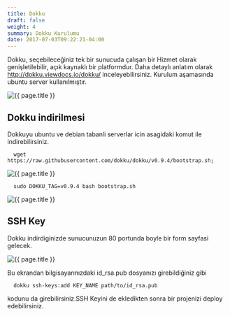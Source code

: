 ```yaml
---
title: Dokku 
draft: false
weight: 4
summary: Dokku Kurulumu
date: 2017-07-03T09:22:21-04:00
---
```


<p>Dokku, seçebileceğiniz tek bir sunucuda çalışan bir Hizmet olarak genişletilebilir, açık kaynaklı bir platformdur. Daha detaylı anlatım olarak <a href="http://dokku.viewdocs.io/dokku/">http://dokku.viewdocs.io/dokku/</a> inceleyebilirsiniz. Kurulum aşamasında ubuntu server kullanılmıştır. </p>


<p><img src="/dokku.png" alt="{{ page.title }}"></p>

## Dokku indirilmesi

Dokkuyu ubuntu ve debian tabanli serverlar icin asagidaki komut ile indirebilirsiniz.

```
  wget https://raw.githubusercontent.com/dokku/dokku/v0.9.4/bootstrap.sh;
```

<p><img src="/dokku1.png" alt="{{ page.title }}"></p>

```
  sudo DOKKU_TAG=v0.9.4 bash bootstrap.sh
```


<p><img src="/dokku2.png" alt="{{ page.title }}"></p>

## SSH Key

Dokku indirdiginizde sunucunuzun 80 portunda boyle bir form sayfasi gelecek.

<p><img src="/dokku3.png" alt="{{ page.title }}"></p>

<p>Bu ekrandan bilgisayarınızdaki id_rsa.pub dosyanızı girebildiğiniz gibi</p>

```
  dokku ssh-keys:add KEY_NAME path/to/id_rsa.pub
```

<p>kodunu da girebilirsiniz.SSH Keyini de ekledikten sonra bir projenizi deploy edebilirsiniz.</p>